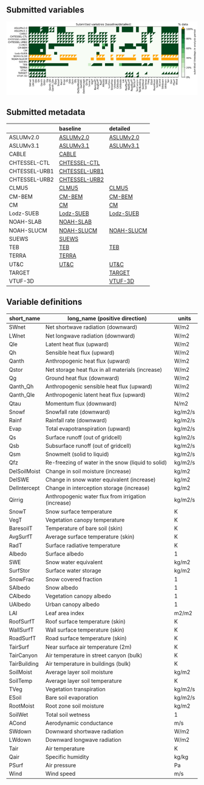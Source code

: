 Submitted variables
-------------------
[![Variables](submitted_variables.png)](submitted_variables.png)

Submitted metadata
--------

|               | baseline                                                    | detailed                                              |
|:--------------|:------------------------------------------------------------|:------------------------------------------------------|
| ASLUMv2.0     | [ASLUMv2.0](ASLUMv2.0_AU-Preston_baseline_attrs.md)         | [ASLUMv2.0](ASLUMv2.0_AU-Preston_detailed_attrs.md)   |
| ASLUMv3.1     | [ASLUMv3.1](ASLUMv3.1_AU-Preston_baseline_attrs.md)         | [ASLUMv3.1](ASLUMv3.1_AU-Preston_detailed_attrs.md)   |
| CABLE         | [CABLE](CABLE_AU-Preston_baseline_attrs.md)                 |                                                       |
| CHTESSEL-CTL  | [CHTESSEL-CTL](CHTESSEL-CTL_AU-Preston_baseline_attrs.md)   |                                                       |
| CHTESSEL-URB1 | [CHTESSEL-URB1](CHTESSEL-URB1_AU-Preston_baseline_attrs.md) |                                                       |
| CHTESSEL-URB2 | [CHTESSEL-URB2](CHTESSEL-URB2_AU-Preston_baseline_attrs.md) |                                                       |
| CLMU5         | [CLMU5](CLMU5_AU-Preston_baseline_attrs.md)                 | [CLMU5](CLMU5_AU-Preston_detailed_attrs.md)           |
| CM-BEM        | [CM-BEM](CM-BEM_AU-Preston_baseline_attrs.md)               | [CM-BEM](CM-BEM_AU-Preston_detailed_attrs.md)         |
| CM            | [CM](CM_AU-Preston_baseline_attrs.md)                       | [CM](CM_AU-Preston_detailed_attrs.md)                 |
| Lodz-SUEB     | [Lodz-SUEB](Lodz-SUEB_AU-Preston_baseline_attrs.md)         | [Lodz-SUEB](Lodz-SUEB_AU-Preston_detailed_attrs.md)   |
| NOAH-SLAB     | [NOAH-SLAB](NOAH-SLAB_AU-Preston_baseline_attrs.md)         |                                                       |
| NOAH-SLUCM    | [NOAH-SLUCM](NOAH-SLUCM_AU-Preston_baseline_attrs.md)       | [NOAH-SLUCM](NOAH-SLUCM_AU-Preston_detailed_attrs.md) |
| SUEWS         | [SUEWS](SUEWS_AU-Preston_baseline_attrs.md)                 |                                                       |
| TEB           | [TEB](TEB_AU-Preston_baseline_attrs.md)                     | [TEB](TEB_AU-Preston_detailed_attrs.md)               |
| TERRA         | [TERRA](TERRA_AU-Preston_baseline_attrs.md)                 |                                                       |
| UT&C          | [UT&C](UT&C_AU-Preston_baseline_attrs.md)                   | [UT&C](UT&C_AU-Preston_detailed_attrs.md)             |
| TARGET        |                                                             | [TARGET](TARGET_AU-Preston_detailed_attrs.md)         |
| VTUF-3D       |                                                             | [VTUF-3D](VTUF-3D_AU-Preston_detailed_attrs.md)       |

Variable definitions
--------------------

| short_name   | long_name (positive direction)                      | units   |
|--------------|-----------------------------------------------------|---------|
| SWnet        | Net shortwave radiation (downward)                  | W/m2    |
| LWnet        | Net longwave radiation (downward)                   | W/m2    |
| Qle          | Latent heat flux (upward)                           | W/m2    |
| Qh           | Sensible heat flux (upward)                         | W/m2    |
| Qanth        | Anthropogenic heat flux (upward)                    | W/m2    |
| Qstor        | Net storage heat flux in all materials (increase)   | W/m2    |
| Qg           | Ground heat flux (downward)                         | W/m2    |
| Qanth_Qh     | Anthropogenic sensible heat flux (upward)           | W/m2    |
| Qanth_Qle    | Anthropogenic latent heat flux (upward)             | W/m2    |
| Qtau         | Momentum flux (downward)                            | N/m2    |
| Snowf        | Snowfall rate (downward)                            | kg/m2/s |
| Rainf        | Rainfall rate (downward)                            | kg/m2/s |
| Evap         | Total evapotranspiration (upward)                   | kg/m2/s |
| Qs           | Surface runoff (out of gridcell)                    | kg/m2/s |
| Qsb          | Subsurface runoff (out of gridcell)                 | kg/m2/s |
| Qsm          | Snowmelt (solid to liquid)                          | kg/m2/s |
| Qfz          | Re-freezing of water in the snow (liquid to solid)  | kg/m2/s |
| DelSoilMoist | Change in soil moisture (increase)                  | kg/m2   |
| DelSWE       | Change in snow water equivalent (increase)          | kg/m2   |
| DelIntercept | Change in interception storage (increase)           | kg/m2   |
| Qirrig       | Anthropogenic water flux from irrigation (increase) | kg/m2/s |
| SnowT        | Snow surface temperature                            | K       |
| VegT         | Vegetation canopy temperature                       | K       |
| BaresoilT    | Temperature of bare soil (skin)                     | K       |
| AvgSurfT     | Average surface temperature (skin)                  | K       |
| RadT         | Surface radiative temperature                       | K       |
| Albedo       | Surface albedo                                      | 1       |
| SWE          | Snow water equivalent                               | kg/m2   |
| SurfStor     | Surface water storage                               | kg/m2   |
| SnowFrac     | Snow covered fraction                               | 1       |
| SAlbedo      | Snow albedo                                         | 1       |
| CAlbedo      | Vegetation canopy albedo                            | 1       |
| UAlbedo      | Urban canopy albedo                                 | 1       |
| LAI          | Leaf area index                                     | m2/m2   |
| RoofSurfT    | Roof surface temperature (skin)                     | K       |
| WallSurfT    | Wall surface temperature (skin)                     | K       |
| RoadSurfT    | Road surface temperature (skin)                     | K       |
| TairSurf     | Near surface air temperature (2m)                   | K       |
| TairCanyon   | Air temperature in street canyon (bulk)             | K       |
| TairBuilding | Air temperature in buildings (bulk)                 | K       |
| SoilMoist    | Average layer soil moisture                         | kg/m2   |
| SoilTemp     | Average layer soil temperature                      | K       |
| TVeg         | Vegetation transpiration                            | kg/m2/s |
| ESoil        | Bare soil evaporation                               | kg/m2/s |
| RootMoist    | Root zone soil moisture                             | kg/m2   |
| SoilWet      | Total soil wetness                                  | 1       |
| ACond        | Aerodynamic conductance                             | m/s     |
| SWdown       | Downward shortwave radiation                        | W/m2    |
| LWdown       | Downward longwave radiation                         | W/m2    |
| Tair         | Air temperature                                     | K       |
| Qair         | Specific humidity                                   | kg/kg   |
| PSurf        | Air pressure                                        | Pa      |
| Wind         | Wind speed                                          | m/s     |
